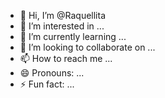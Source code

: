 - 👋 Hi, I’m @Raquellita
- 👀 I’m interested in ... 
- 🌱 I’m currently learning ...
- 💞️ I’m looking to collaborate on ...
- 📫 How to reach me ...
- 😄 Pronouns: ...
- ⚡ Fun fact: ...

<!---
Raquellita/Raquellita is a ✨ special ✨ repository because its `README.md` (this file) appears on your GitHub profile.
You can click the Preview link to take a look at your changes.
--->
